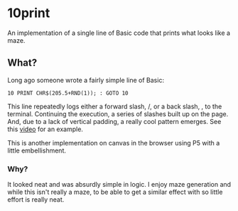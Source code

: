 # 10print
An implementation of a single line of Basic code that prints what looks like a maze.

## What?
Long ago someone wrote a fairly simple line of Basic: 

`10 PRINT CHR$(205.5+RND(1)); : GOTO 10`

This line repeatedly logs either a forward slash, /, or a back slash, \, to the terminal.  Continuing the execution, a series of slashes built up on the page.  And, due to a lack of vertical padding, a really cool pattern emerges.  See this [video](https://www.youtube.com/watch?v=m9joBLOZVEo) for an example.

This is another implementation on canvas in the browser using P5 with a little embellishment.

### Why?

It looked neat and was absurdly simple in logic.  I enjoy maze generation and while this isn't really a maze, to be able to get a similar effect with so little effort is really neat.
